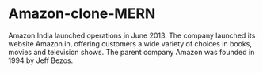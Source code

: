 # Amazon-clone-MERN
Amazon India launched operations in June 2013. The company launched its website Amazon.in, offering customers a wide variety of choices in books, movies and television shows. The parent company Amazon was founded in 1994 by Jeff Bezos.

